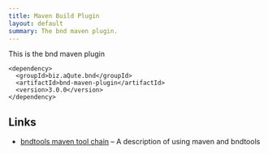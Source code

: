 ```yaml
---
title: Maven Build Plugin
layout: default
summary: The bnd maven plugin.
---
```


This is the bnd maven plugin 

    <dependency>
      <groupId>biz.aQute.bnd</groupId>
      <artifactId>bnd-maven-plugin</artifactId>
      <version>3.0.0</version>
    </dependency>

## Links

* [bndtools maven tool chain][4] – A description of using maven and bndtools  

[4]: http://wiki.osgi.org/wiki/BndtoolsMavenEclipseToolchain
